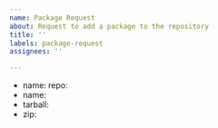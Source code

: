 ```yaml
---
name: Package Request
about: Request to add a package to the repository
title: ''
labels: package-request
assignees: ''

---
```


- name:
  repo: 
- name: 
- tarball: 
- zip:
